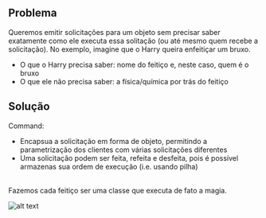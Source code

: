## Problema

Queremos emitir solicitações para um objeto sem precisar saber exatamente como ele executa essa solitação (ou até mesmo quem recebe a solicitação). No exemplo, imagine que o Harry queira enfeitiçar um bruxo. 
* O que o Harry precisa saber: nome do feitiço e, neste caso, quem é o bruxo
* O que ele não precisa saber: a física/química por trás do feitiço

## Solução

Command:
* Encapsua a solicitação em forma de objeto, permitindo a parametrização dos clientes com várias solicitações diferentes
* Uma solicitação podem ser feita, refeita e desfeita, pois é possível armazenas sua ordem de execução (i.e. usando pilha)
<br />
Fazemos cada feitiço ser uma classe que executa de fato a magia. 


![alt text](https://github.com/Vinicoreia/designPatterns/blob/master/etc/Command_example.png "Command")
